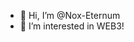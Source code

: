 - 👋 Hi, I’m @Nox-Eternum
- 👀 I’m interested in WEB3!


<!---
Nox-Eternum/Nox-Eternum is a ✨ special ✨ repository because its `README.md` (this file) appears on your GitHub profile.
You can click the Preview link to take a look at your changes.
--->
